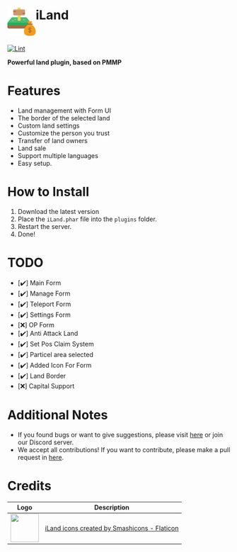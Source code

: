 <h1>iLand<img src="assets/images/icon.png" height="64" width="64" align="left"></img></h1><br/>

[![Lint](https://poggit.pmmp.io/ci.shield/David-pm-pl/iLand/iLand)](https://poggit.pmmp.io/ci/David-pm-pl/iLand/iLand)

**Powerful land plugin, based on PMMP**

# Features

- Land management with Form UI
- The border of the selected land
- Custom land settings
- Customize the person you trust
- Transfer of land owners
- Land sale
- Support multiple languages
- Easy setup.

# How to Install

1. Download the latest version
2. Place the `iLand.phar` file into the `plugins` folder.
3. Restart the server.
4. Done!

# TODO
- [✔️] Main Form
- [✔️] Manage Form
- [✔️] Teleport Form
- [✔️] Settings Form
- [❌] OP Form 
- [✔️] Anti Attack Land
- [✔️] Set Pos Claim System
- [✔️] Particel area selected
- [✔️] Added Icon For Form
- [✔️] Land Border
- [❌] Capital Support

# Additional Notes

- If you found bugs or want to give suggestions, please visit <a href="https://github.com/David-pm-pl/iLand/issues">here</a> or join our Discord server.
- We accept all contributions! If you want to contribute, please make a pull request in <a href="https://github.com/David-pm-pl/iLand/pulls">here</a>.

# Credits

| Logo  | Description |
| ------------- | ----------- |
| <img src="https://media.flaticon.com/dist/min/img/logo/flaticon_negative.svg" height="64" width="64" align="left"> | <a href="https://www.flaticon.com/free-icons/land">iLand icons created by Smashicons - Flaticon</a> |
